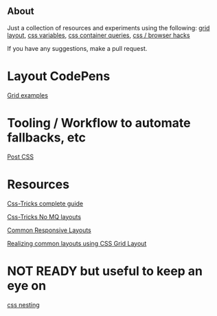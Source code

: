 ## About
Just a collection of resources and experiments using the following:
[grid layout](https://developer.mozilla.org/en-US/docs/Web/CSS/CSS_Grid_Layout), 
[css variables](https://developer.mozilla.org/en-US/docs/Web/CSS/Using_CSS_custom_properties),
[css container queries](https://css-tricks.com/container-query-discussion/),
[css / browser hacks](http://browserhacks.com/)

If you have any suggestions, make a pull request.

# Layout CodePens
[Grid examples](https://gridbyexample.com/examples/)



# Tooling / Workflow to automate fallbacks, etc
[Post CSS](https://github.com/postcss/postcss)



# Resources
[Css-Tricks complete guide](https://css-tricks.com/snippets/css/complete-guide-grid/)

[Css-Tricks No MQ layouts](https://css-tricks.com/look-ma-no-media-queries-responsive-layouts-using-css-grid/)

[Common Responsive Layouts](https://medium.com/samsung-internet-dev/common-responsive-layouts-with-css-grid-and-some-without-245a862f48df)

[Realizing common layouts using CSS Grid Layout](https://developer.mozilla.org/en-US/docs/Web/CSS/CSS_Grid_Layout/Realizing_common_layouts_using_CSS_Grid_Layout)



# NOT READY but useful to keep an eye on

[css nesting](https://tabatkins.github.io/specs/css-nesting/)



